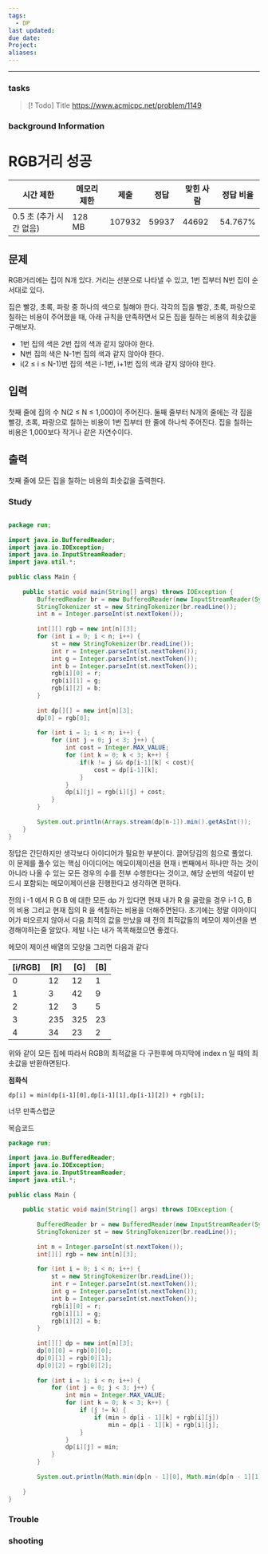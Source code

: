 ```yaml
---
tags:
  - DP
last updated: 
due date: 
Project: 
aliases:
---
```

--- 
### tasks

> [! Todo] Title
> https://www.acmicpc.net/problem/1149


### background Information
# RGB거리 성공

|시간 제한|메모리 제한|제출|정답|맞힌 사람|정답 비율|
|---|---|---|---|---|---|
|0.5 초 (추가 시간 없음)|128 MB|107932|59937|44692|54.767%|

## 문제

RGB거리에는 집이 N개 있다. 거리는 선분으로 나타낼 수 있고, 1번 집부터 N번 집이 순서대로 있다.

집은 빨강, 초록, 파랑 중 하나의 색으로 칠해야 한다. 각각의 집을 빨강, 초록, 파랑으로 칠하는 비용이 주어졌을 때, 아래 규칙을 만족하면서 모든 집을 칠하는 비용의 최솟값을 구해보자.

- 1번 집의 색은 2번 집의 색과 같지 않아야 한다.
- N번 집의 색은 N-1번 집의 색과 같지 않아야 한다.
- i(2 ≤ i ≤ N-1)번 집의 색은 i-1번, i+1번 집의 색과 같지 않아야 한다.

## 입력

첫째 줄에 집의 수 N(2 ≤ N ≤ 1,000)이 주어진다. 둘째 줄부터 N개의 줄에는 각 집을 빨강, 초록, 파랑으로 칠하는 비용이 1번 집부터 한 줄에 하나씩 주어진다. 집을 칠하는 비용은 1,000보다 작거나 같은 자연수이다.

## 출력

첫째 줄에 모든 집을 칠하는 비용의 최솟값을 출력한다.


### Study



~~~java

package run;  
  
import java.io.BufferedReader;  
import java.io.IOException;  
import java.io.InputStreamReader;  
import java.util.*;  
  
public class Main {  
  
    public static void main(String[] args) throws IOException {  
        BufferedReader br = new BufferedReader(new InputStreamReader(System.in));  
        StringTokenizer st = new StringTokenizer(br.readLine());  
        int n = Integer.parseInt(st.nextToken());  
  
        int[][] rgb = new int[n][3];  
        for (int i = 0; i < n; i++) {  
            st = new StringTokenizer(br.readLine());  
            int r = Integer.parseInt(st.nextToken());  
            int g = Integer.parseInt(st.nextToken());  
            int b = Integer.parseInt(st.nextToken());  
            rgb[i][0] = r;  
            rgb[i][1] = g;  
            rgb[i][2] = b;  
        }  
  
        int dp[][] = new int[n][3];  
        dp[0] = rgb[0];  
  
        for (int i = 1; i < n; i++) {  
            for (int j = 0; j < 3; j++) {  
                int cost = Integer.MAX_VALUE;  
                for (int k = 0; k < 3; k++) {  
                    if(k != j && dp[i-1][k] < cost){  
                        cost = dp[i-1][k];  
                    }  
                }  
                dp[i][j] = rgb[i][j] + cost;  
            }  
        }  
  
        System.out.println(Arrays.stream(dp[n-1]).min().getAsInt());  
    }  
}


~~~


정답은 간단하지만 생각보다 아이디어가 필요한 부분이다. 끌어당김의 힘으로 풀었다.
이 문제를 풀수 있는 핵심 아이디어는 메모이제이션을 현재 i 번째에서 하나만 하는 것이 아니라 나올 수 있는 모든 경우의 수를 전부 수행한다는 것이고, 해당 순번의 색갈이 반드시 포함되는 메모이제이션을 진행한다고 생각하면 편하다.

전의  i -1 에서 R G B 에 대한 모든 dp 가 있다면 현재 내가 R 을 골랐을 경우 i-1 G, B 의 비용 그리고 현재 집의 R 을 색칠하는 비용을 더해주면된다. 초기에는 정말 이아이디어가 떠오르지 않아서 다음 최적의 값을 만났을 때 전의 최적값들의 메모이 제이션을 변경해야하는줄 알았다. 제발 나는 내가 똑똑해졌으면 좋겠다.

메모이 제이션 배열의 모양을 그리면 다음과 같다

| [i/RGB] | [R] | [G] | [B] |
| ---- | ---- | ---- | ---- |
| 0 | 12 | 12 | 1 |
| 1 | 3 | 42 | 9 |
| 2 | 12 | 3 | 5 |
| 3 | 235 | 325 | 23 |
| 4 | 34 | 23 | 2 |
위와 같이 모든 집에 따라서 RGB의 최적값을 다 구한후에 마지막에 index n 일 때의 최솟값을 반환하면된다.

**점화식**
~~~
dp[i] = min(dp[i-1][0],dp[i-1][1],dp[i-1][2]) + rgb[i];
~~~
 너무 만족스럽군

복습코드

```java
package run;  
  
import java.io.BufferedReader;  
import java.io.IOException;  
import java.io.InputStreamReader;  
import java.util.*;  
  
public class Main {  
  
    public static void main(String[] args) throws IOException {  
  
        BufferedReader br = new BufferedReader(new InputStreamReader(System.in));  
        StringTokenizer st = new StringTokenizer(br.readLine());  
  
        int n = Integer.parseInt(st.nextToken());  
        int[][] rgb = new int[n][3];  
  
        for (int i = 0; i < n; i++) {  
            st = new StringTokenizer(br.readLine());  
            int r = Integer.parseInt(st.nextToken());  
            int g = Integer.parseInt(st.nextToken());  
            int b = Integer.parseInt(st.nextToken());  
            rgb[i][0] = r;  
            rgb[i][1] = g;  
            rgb[i][2] = b;  
        }  
  
        int[][] dp = new int[n][3];  
        dp[0][0] = rgb[0][0];  
        dp[0][1] = rgb[0][1];  
        dp[0][2] = rgb[0][2];  
  
        for (int i = 1; i < n; i++) {  
            for (int j = 0; j < 3; j++) {  
                int min = Integer.MAX_VALUE;  
                for (int k = 0; k < 3; k++) {  
                    if (j != k) {  
                        if (min > dp[i - 1][k] + rgb[i][j])  
                            min = dp[i - 1][k] + rgb[i][j];  
                    }  
                }  
                dp[i][j] = min;  
            }  
        }  
  
        System.out.println(Math.min(dp[n - 1][0], Math.min(dp[n - 1][1], dp[n - 1][2])));  
  
    }  
}
```
### Trouble





### shooting
